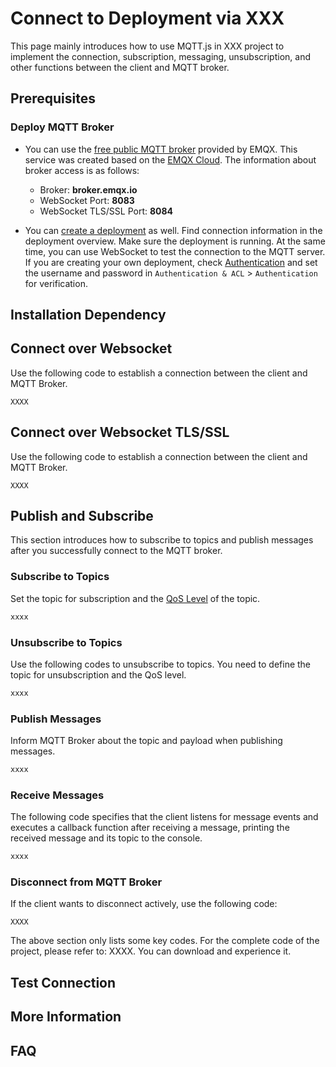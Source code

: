 # Connect to Deployment via XXX


This page mainly introduces how to use MQTT.js in XXX project to implement the connection, subscription, messaging, unsubscription, and other functions between the client and MQTT broker. <!--Elaborate the functions according to needs.-->

<!--Do not introduce the language or MQTT. You can introduce the MQTT.js, for example, [MQTT.js](https://github.com/mqttjs/MQTT.js) is a fully open-source client library for the MQTT protocol, written in JavaScript, and can be used in both Node.js and browser environments. For more information and usage methods of `MQTT.js`, you can visit the [MQTT.js GitHub page](https://github.com/mqttjs/MQTT.js#table-of-contents).-->

<!--Other information, such as version limitations-->

## Prerequisites

<!--Describe the concepts that must be known and environments that must be established, for example： Understand MQTT over WebSocket（may add links to concept description sections).-->

### Deploy MQTT Broker

- You can use the [free public MQTT broker](https://www.emqx.com/en/mqtt/public-mqtt5-broker) provided by EMQX. This service was created based on the [EMQX Cloud](https://www.emqx.com/en/cloud). The information about broker access is as follows:
  - Broker: **broker.emqx.io**
  - WebSocket Port: **8083**
  - WebSocket TLS/SSL Port: **8084**

- You can [create a deployment](https://docs.emqx.com/en/cloud/latest/create/overview.html) as well. Find connection information in the deployment overview. Make sure the deployment is running. At the same time, you can use WebSocket to test the connection to the MQTT server. If you are creating your own deployment, check [Authentication](https://docs.emqx.com/en/cloud/latest/deployments/auth_overview.html) and set the username and password in `Authentication & ACL` > `Authentication` for verification.

### <!--Other Prerequisites e.g. Vue CLI-->

<!--For example, This project uses [Vue CLI](https://cli.vuejs.org/guide/creating-a-project.html#vue-create) to create a Vue project for development and testing. -->

## Installation Dependency

<!--Describe the steps for how to install or import MQTT.js based on different projects and other dependencies if any.-->

## Connect over Websocket

<!--There is no need to set user name and password if you use the public MQTT broker. If you create your own deployment, you need to describe how to set the username and password.-->

Use the following code to establish a connection between the client and MQTT Broker.

```
XXXX
```

## Connect over Websocket TLS/SSL

<!--Introduce the differences between the ws port and the wss port, and the connection precautions. For example, when enabling TLS/SSL encryption, the connection [parameter options](https://github.com/mqttjs/MQTT.js#mqttclientstreambuilder-options) are consistent with establishing a connection through the WebSocket port. You only need to pay attention to changing the protocol to `wss` and matching the correct port number.-->

Use the following code to establish a connection between the client and MQTT Broker.

```
XXXX
```

## Publish and Subscribe

This section introduces how to subscribe to topics and publish messages after you successfully connect to the MQTT broker.

### Subscribe to Topics

Set the topic for subscription and the [QoS Level](https://www.emqx.com/en/blog/introduction-to-mqtt-qos) of the topic.

<!--Add other information as needed according to projects.-->

```js
xxxx
```

### Unsubscribe to Topics

Use the following codes to unsubscribe to topics. You need to define the topic for unsubscription and the QoS level.

<!--Add other information as needed according to projects.-->

```js
xxxx
```

### Publish Messages

Inform MQTT Broker about the topic and payload when publishing messages.

<!--Add other information as needed according to projects.-->

```js
xxxx
```

### Receive Messages

The following code specifies that the client listens for message events and executes a callback function after receiving a message, printing the received message and its topic to the console.
<!--Add other information as needed according to projects.-->

```js
xxxx
```

### Disconnect from MQTT Broker

If the client wants to disconnect actively, use the following code:

```
XXXX
```

The above section only lists some key codes. For the complete code of the project, please refer to: XXXX. You can download and experience it.

## Test Connection

<!--Describe the testing procedure using testing tools and add screenshots.-->

<!--You can download the [browser application demo](XXX) using XXX. Learn how to write and use functions such as creating connections, subscribing to topics, sending and receiving messages, unsubscribing, and disconnecting.-->


## More Information

<!--In summary, you have implemented the creation of an MQTT connection in XXX project, and simulated subscribing, sending and receiving messages, unsubscribing, and disconnecting between the client and MQTT broker. You can download the source code of the example [here](), and you can also find more demo examples in other languages on [GitHub](https://github.com/emqx/MQTT-Client-Examples).-->

## FAQ

<!-- For example, How to use self-signed certificates? How to use two-way TLS/SSL authentication?-->
